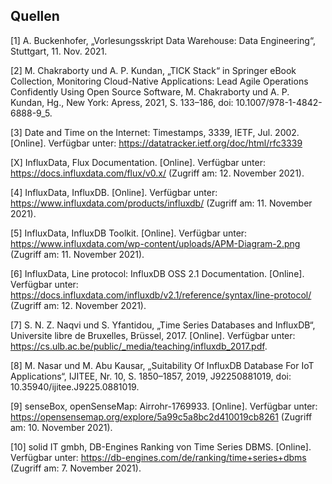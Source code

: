 ## Quellen

[1] A. Buckenhofer, „Vorlesungsskript Data Warehouse: Data Engineering“, Stuttgart, 11. Nov. 2021.

[2] M. Chakraborty und A. P. Kundan, „TICK Stack“ in Springer eBook Collection, Monitoring Cloud-Native Applications: Lead Agile Operations Confidently Using Open Source Software, M. Chakraborty und A. P. Kundan, Hg., New York: Apress, 2021, S. 133–186, doi: 10.1007/978-1-4842-6888-9_5.

[3] Date and Time on the Internet: Timestamps, 3339, IETF, Jul. 2002. [Online]. Verfügbar unter: https://datatracker.ietf.org/doc/html/rfc3339

[X] InfluxData, Flux Documentation. [Online]. Verfügbar unter: https://docs.influxdata.com/flux/v0.x/ (Zugriff am: 12. November 2021).

[4] InfluxData, InfluxDB. [Online]. Verfügbar unter: https://www.influxdata.com/products/influxdb/ (Zugriff am: 11. November 2021).

[5] InfluxData, InfluxDB Toolkit. [Online]. Verfügbar unter: https://www.influxdata.com/wp-content/uploads/APM-Diagram-2.png (Zugriff am: 11. November 2021).

[6] InfluxData, Line protocol: InfluxDB OSS 2.1 Documentation. [Online]. Verfügbar unter: https://docs.influxdata.com/influxdb/v2.1/reference/syntax/line-protocol/ (Zugriff am: 12. November 2021).

[7] S. N. Z. Naqvi und S. Yfantidou, „Time Series Databases and InfluxDB“, Universite libre de Bruxelles, Brüssel, 2017. [Online]. Verfügbar unter: https://cs.ulb.ac.be/public/_media/teaching/influxdb_2017.pdf.

[8] M. Nasar und M. Abu Kausar, „Suitability Of InfluxDB Database For IoT Applications“, IJITEE, Nr. 10, S. 1850–1857, 2019, J92250881019, doi: 10.35940/ijitee.J9225.0881019.

[9] senseBox, openSenseMap: Airrohr-1769933. [Online]. Verfügbar unter: https://opensensemap.org/explore/5a99c5a8bc2d410019cb8261 (Zugriff am: 10. November 2021).

[10] solid IT gmbh, DB-Engines Ranking von Time Series DBMS. [Online]. Verfügbar unter: https://db-engines.com/de/ranking/time+series+dbms (Zugriff am: 7. November 2021).
